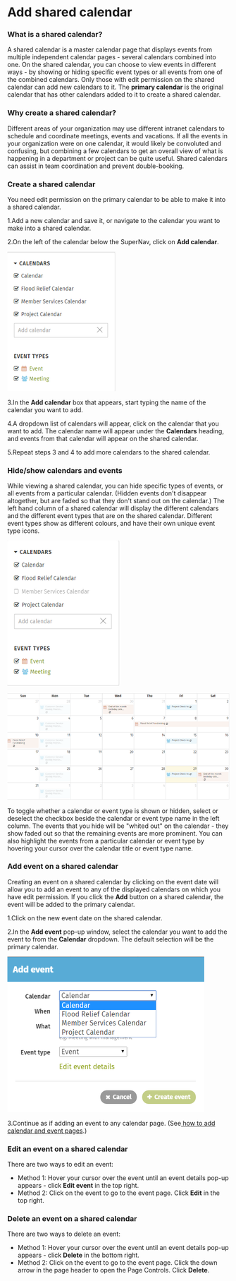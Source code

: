 # Add shared calendar



### What is a shared calendar?

A shared calendar is a master calendar page that displays events from multiple independent calendar pages - several calendars combined into one. On the shared calendar, you can choose to view events in different ways - by showing or hiding specific event types or all events from one of the combined calendars. Only those with edit permission on the shared calendar can add new calendars to it. The **primary calendar** is the original calendar that has other calendars added to it to create a shared calendar.

### Why create a shared calendar?

Different areas of your organization may use different intranet calendars to schedule and coordinate meetings, events and vacations. If all the events in your organization were on one calendar, it would likely be convoluted and confusing, but combining a few calendars to get an overall view of what is happening in a department or project can be quite useful. Shared calendars can assist in team coordination and prevent double-booking.

### Create a shared calendar

You need edit permission on the primary calendar to be able to make it into a shared calendar.

1.Add a new calendar and save it, or navigate to the calendar you want to make into a shared calendar.

2.On the left of the calendar below the SuperNav, click on **Add calendar**.

![](../../../.gitbook/assets/1%20%2893%29.png)



3.In the **Add calendar** box that appears, start typing the name of the calendar you want to add.

4.A dropdown list of calendars will appear, click on the calendar that you want to add. The calendar name will appear under the **Calendars** heading, and events from that calendar will appear on the shared calendar.

5.Repeat steps 3 and 4 to add more calendars to the shared calendar.

### Hide/show calendars and events

While viewing a shared calendar, you can hide specific types of events, or all events from a particular calendar. \(Hidden events don't disappear altogether, but are faded so that they don't stand out on the calendar.\) The left hand column of a shared calendar will display the different calendars and the different event types that are on the shared calendar. Different event types show as different colours, and have their own unique event type icons.

![](../../../.gitbook/assets/2%20%2875%29.png)

![](../../../.gitbook/assets/4%20%288%29.png)



To toggle whether a calendar or event type is shown or hidden, select or deselect the checkbox beside the calendar or event type name in the left column. The events that you hide will be "whited out" on the calendar - they show faded out so that the remaining events are more prominent. You can also highlight the events from a particular calendar or event type by hovering your cursor over the calendar title or event type name.

### Add event on a shared calendar

Creating an event on a shared calendar by clicking on the event date will allow you to add an event to any of the displayed calendars on which you have edit permission. If you click the **Add** button on a shared calendar, the event will be added to the primary calendar.

1.Click on the new event date on the shared calendar.

2.In the **Add event** pop-up window, select the calendar you want to add the event to from the **Calendar** dropdown. The default selection will be the primary calendar.

![](../../../.gitbook/assets/5%20%2824%29.png)



3.Continue as if adding an event to any calendar page. \(See[ how to add calendar and event pages](./).\)



### Edit an event on a shared calendar

There are two ways to edit an event:

* Method 1: Hover your cursor over the event until an event details pop-up appears - click **Edit event** in the top right.
* Method 2: Click on the event to go to the event page. Click **Edit** in the top right.

### Delete an event on a shared calendar

There are two ways to delete an event:

* Method 1: Hover your cursor over the event until an event details pop-up appears - click **Delete** in the bottom right.
* Method 2: Click on the event to go to the event page. Click the down arrow in the page header to open the Page Controls. Click **Delete**.

